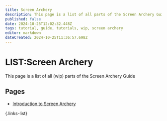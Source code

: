 ```yaml
---
title: Screen Archery
description: This page is a list of all parts of the Screen Archery Guide (wip)
published: false
date: 2024-10-25T12:02:32.448Z
tags: tutorial, guide, tutorials, wip, screen archery
editor: markdown
dateCreated: 2024-10-25T11:36:57.698Z
---
```


# LIST:Screen Archery
This page is a list of all (wip) parts of the Screen Archery Guide
## Pages

- [Introduction to Screen Archery](https://wiki.bg3.community/en/Tutorials/Screen-Archery/screen-archery-guide-introduction)

{.links-list} 